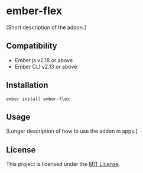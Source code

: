 ember-flex
==============================================================================

[Short description of the addon.]


Compatibility
------------------------------------------------------------------------------

* Ember.js v2.18 or above
* Ember CLI v2.13 or above


Installation
------------------------------------------------------------------------------

```
ember install ember-flex
```


Usage
------------------------------------------------------------------------------

[Longer description of how to use the addon in apps.]


License
------------------------------------------------------------------------------

This project is licensed under the [MIT License](LICENSE.md).
